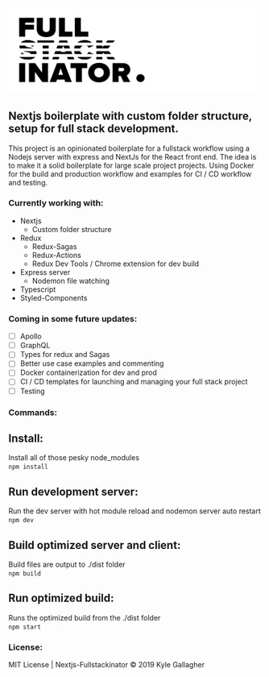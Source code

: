 ![nextjs fullstackinator](logo.jpg)

## Nextjs boilerplate with custom folder structure, setup for full stack development.

This project is an opinionated boilerplate for a fullstack workflow using a Nodejs server with express and NextJs for the React front end. The idea is to make it a solid boilerplate for large scale project projects. Using Docker for the build and production workflow and examples for CI / CD workflow and testing.

### Currently working with:
- Nextjs
  - Custom folder structure
- Redux
  - Redux-Sagas
  - Redux-Actions
  - Redux Dev Tools / Chrome extension for dev build
- Express server
  - Nodemon file watching
- Typescript
- Styled-Components

### Coming in some future updates:
- [ ] Apollo
- [ ] GraphQL
- [ ] Types for redux and Sagas
- [ ] Better use case examples and commenting
- [ ] Docker containerization for dev and prod
- [ ] CI / CD templates for launching and managing your full stack project
- [ ] Testing
 
### Commands:
## Install:
Install all of those pesky node_modules<br>
`npm install`<br>
## Run development server:
Run the dev server with hot module reload and nodemon server auto restart<br>
`npm dev`<br>
## Build optimized server and client:
Build files are output to ./dist folder<br>
`npm build`<br>
## Run optimized build:
Runs the optimized build from the ./dist folder<br>
`npm start`<br>

### License:
MIT License | Nextjs-Fullstackinator © 2019 Kyle Gallagher